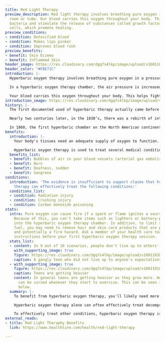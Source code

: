 ```yaml
---
title: Red Light Therapy
preview_description: Red light therapy involves breathing pure oxygen in a pressurized
  room or tube. Our blood carries this oxygen throughout your body. This helps fight
  bacteria and stimulate the release of substances called growth factors and stem
  cells, which promote healing.
preview_conditions:
- condition: Detoxified blood
- condition: Makes lips pinker
- condition: Improves blood rush
preview_benefits:
- benefit: Skin Eczema
- benefit: Inflammed Skin
header_image: https://res.cloudinary.com/dgq7s4lkp/image/upload/v1601182670/uploads_dev/blur_bright_colors_73377_1280x720_mzv0zg.jpg
header_color: "#F8E71C"
introduction: |-
  Hyperbaric oxygen therapy involves breathing pure oxygen in a pressurized room or tube. Hyperbaric oxygen therapy is a well-established treatment for decompression sickness, a hazard of scuba diving. Other conditions treated with hyperbaric oxygen therapy include serious infections, bubbles of air in your blood vessels, and wounds that won't heal as a result of diabetes or radiation injury.

  In a hyperbaric oxygen therapy chamber, the air pressure is increased to three times higher than normal air pressure. Under these conditions, your lungs can gather more oxygen than would be possible breathing pure oxygen at normal air pressure.

  Your blood carries this oxygen throughout your body. This helps fight bacteria and stimulate the release of substances called growth factors and stem cells, which promote healing.
introduction_image: https://res.cloudinary.com/dgq7s4lkp/image/upload/v1601193521/uploads_dev/red-light.e51f03e.b23a0c1a0985fd1ed4b7f087dba6dd1e_lgyas9.png
history: |-
  The first documented used of hyperbaric therapy actually came before the discovery of oxygen. In 1662, British clergyman named Henshaw, used a system of organ bellows to change the atmospheric pressure in a sealed chamber called a domicilium. This domicilium could create both hyperbaric and hypobaric environments. Despite lacking any scientific basis for his theories, Henshaw believed that acute conditions would benefit from increased air pressure, while chronic conditions would respond better to decreased air pressure. According to Henshaw, “In times of good health this domicilium is proposed as a good expedient to help digestion, to promote insensible respiration, to facilitate breathing and expectoration, and consequently, of excellent use for the prevention of most afflictions of the lungs.” Henshaw was only providing increased and decreased air pressure without increasing oxygen concentration. Oxygen was not discovered until 1773 by Swedish pharmacist Carl Wilhelm Scheele, and the term “oxygen” was not coined until 1777 by French chemist Antoine Lavoisier.

  Nearly two centuries later, in the 1830’s, there was a rebirth of interest in hyperbaric medicine in France. In 1834, French physician Junod built a hyperbaric chamber to treat pulmonary afflictions using pressures of 2-4 ATA and reported increased circulation to the internal organs, improvements in cerebral blood flow, and production of feelings of well-being. Then, in 1837, Pravaz built the largest hyperbaric chamber of that time and was used to treat patients with pulmonary conditions including tuberculosis, laryngitis, tracheitis and pertussis, as well unrelated conditions such as cholera, conjunctivitis, deafness, menorrhagia and rickets.

  In 1860, the first hyperbaric chamber on the North American continent was constructed in Oshawa, Ontario, Canada. A year later, Corning built the first hyperbaric chamber in the United States in New York.
benefits:
  introduction: |-
    Your body's tissues need an adequate supply of oxygen to function. When tissue is injured, it requires even more oxygen to survive. Hyperbaric oxygen therapy increases the amount of oxygen your blood can carry. An increase in blood oxygen temporarily restores normal levels of blood gases and tissue function to promote healing and fight infection.

    Hyperbaric oxygen therapy is used to treat several medical conditions. And medical institutions use it in different ways. Your doctor may suggest hyperbaric oxygen therapy if you have one of the following conditions:
  benefits_list:
  - benefit: Bubbles of air in your blood vessels (arterial gas embolism)
  - benefit: Burn
  - benefit: Deafness, sudden
  - benefit: Gangrene
conditions:
  introduction: 'The evidence is insufficient to support claims that hyperbaric oxygen
    therapy can effectively treat the following conditions:'
  conditions_list:
  - condition: Radiation injury
  - condition: Crushing injury
  - condition: Carbon monoxide poisoning
stats:
  intro: Pure oxygen can cause fire if a spark or flame ignites a source of fuel.
    Because of this, you can't take items such as lighters or battery-powered devices
    into the hyperbaric oxygen therapy chamber. In addition, to limit sources of excess
    fuel, you may need to remove hair and skin care products that are petroleum based
    and potentially a fire hazard. Ask a member of your health care team for specific
    instructions before your first hyperbaric oxygen therapy session.
  stats_list:
  - content: In 9 out of 10 scenarios, people don't live up to others' expectations.
    with_supporting_image: true
    figure: https://res.cloudinary.com/dgq7s4lkp/image/upload/v1601193851/uploads_dev/Ing-JohnAndrew-Y.03a41a4.5eb6117a98f1ff764ba18ffec648b34f_ttgyyc.jpg
    caption: A gangly teen who did not live up to anyone's expectations.
  - with_supporting_image: true
    figure: https://res.cloudinary.com/dgq7s4lkp/image/upload/v1601191013/uploads_dev/stats.51d4af0.e1eff4b788dcba3de8906cb5bd024fa5_xoxs9s.png
    caption: Teens are getting heavier
    content: In general teens are getting heavier as they grow more. However this
      can be curved whenever they start to exercise. This can be seen in the figure
      below.
  summary: |-
    To benefit from hyperbaric oxygen therapy, you'll likely need more than one session. The number of sessions depends on your medical condition. Some conditions, such as carbon monoxide poisoning, might be treated in three visits. Others, such as nonhealing wounds, may require 20 to 40 treatments.

    Hyperbaric oxygen therapy alone can often effectively treat decompression sickness, arterial gas embolism and severe carbon monoxide poisoning.

    To effectively treat other conditions, hyperbaric oxygen therapy is used as part of a comprehensive treatment plan and administered with other therapies and drugs that fit your individual needs.
external_reads:
- title: Red Light Theraphy Benefits
  link: https://www.healthline.com/health/red-light-therapy

---
```

